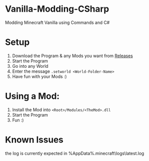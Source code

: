 # Vanilla-Modding-CSharp
Modding Minecraft Vanilla using Commands and C#

# Setup
1. Download the Program & any Mods you want from [Releases](./Releases)
2. Start the Program
3. Go into any World
4. Enter the message `.setworld <World-Folder-Name>`
5. Have fun with your Mods :)

# Using a Mod:
1. Install the Mod into `<Root>/Modules/<TheMod>.dll`
2. Start the Program
3. Fun :)

# Known Issues
the log is currently expected in %AppData%\.minecraft\logs\latest.log
